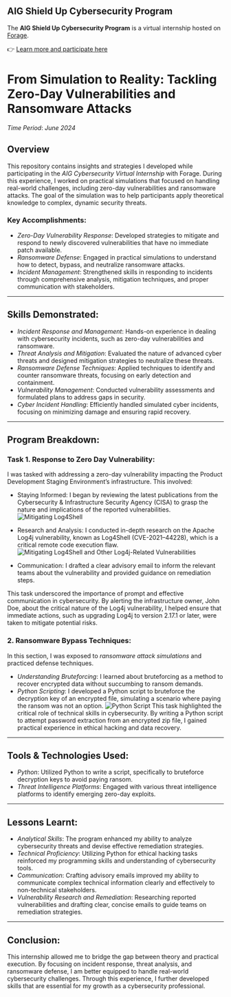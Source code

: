 ## AIG Shield Up Cybersecurity Program

The **AIG Shield Up Cybersecurity Program** is a virtual internship hosted on [Forage](https://www.theforage.com).

👉 [Learn more and participate here](https://www.theforage.com/virtual-internships/prototype/Zzd7KnzjGBh8qLPx6/AIG-Cybersecurity-Program)

# From Simulation to Reality: Tackling Zero-Day Vulnerabilities and Ransomware Attacks

*Time Period*: *June 2024*

## Overview
This repository contains insights and strategies I developed while participating in the *AIG Cybersecurity Virtual Internship* with Forage. During this experience, I worked on practical simulations that focused on handling real-world challenges, including zero-day vulnerabilities and ransomware attacks. The goal of the simulation was to help participants apply theoretical knowledge to complex, dynamic security threats.

### Key Accomplishments:
- *Zero-Day Vulnerability Response*: Developed strategies to mitigate and respond to newly discovered vulnerabilities that have no immediate patch available.
- *Ransomware Defense*: Engaged in practical simulations to understand how to detect, bypass, and neutralize ransomware attacks.
- *Incident Management*: Strengthened skills in responding to incidents through comprehensive analysis, mitigation techniques, and proper communication with stakeholders.

---

## Skills Demonstrated:
- *Incident Response and Management*: Hands-on experience in dealing with cybersecurity incidents, such as zero-day vulnerabilities and ransomware.
- *Threat Analysis and Mitigation*: Evaluated the nature of advanced cyber threats and designed mitigation strategies to neutralize these threats.
- *Ransomware Defense Techniques*: Applied techniques to identify and counter ransomware threats, focusing on early detection and containment.
- *Vulnerability Management*: Conducted vulnerability assessments and formulated plans to address gaps in security.
- *Cyber Incident Handling*: Efficiently handled simulated cyber incidents, focusing on minimizing damage and ensuring rapid recovery.

---

## Program Breakdown:

### Task 1. Response to Zero Day Vulnerability:
I was tasked with addressing a zero-day vulnerability impacting the Product Development Staging Environment’s infrastructure. This involved:

- Staying Informed: I began by reviewing the latest publications from the Cybersecurity & Infrastructure Security Agency (CISA) to grasp the nature and implications of the reported vulnerabilities.
![Mitigating Log4Shell](https://miro.medium.com/v2/resize:fit:640/format:webp/1*E4jLEvPLtjXRK_EYMcYRyw.png)

- Research and Analysis: I conducted in-depth research on the Apache Log4j vulnerability, known as Log4Shell (CVE-2021–44228), which is a critical remote code execution flaw.
![Mitigating Log4Shell and Other Log4j-Related Vulnerabilities](https://miro.medium.com/v2/resize:fit:640/format:webp/1*DS5q0MTMkyH8S3uwq4WtdQ.png)

- Communication: I drafted a clear advisory email to inform the relevant teams about the vulnerability and provided guidance on remediation steps.

This task underscored the importance of prompt and effective communication in cybersecurity. By alerting the infrastructure owner, John Doe, about the critical nature of the Log4j vulnerability, I helped ensure that immediate actions, such as upgrading Log4j to version 2.17.1 or later, were taken to mitigate potential risks.

### 2. Ransomware Bypass Techniques:
In this section, I was exposed to *ransomware attack simulations* and practiced defense techniques.
- *Understanding Bruteforcing*: I learned about bruteforcing as a method to recover encrypted data without succumbing to ransom demands.
- *Python Scripting*: I developed a Python script to bruteforce the decryption key of an encrypted file, simulating a scenario where paying the ransom was not an option.
![Python Script](https://miro.medium.com/v2/resize:fit:1400/format:webp/1*twdeGsEHxe1x92y5kh_VoA.png)
This task highlighted the critical role of technical skills in cybersecurity. By writing a Python script to attempt password extraction from an encrypted zip file, I gained practical experience in ethical hacking and data recovery.
---

## Tools & Technologies Used:
- *Python*:  Utilized Python to write a script, specifically to bruteforce decryption keys to avoid paying ransom.
- *Threat Intelligence Platforms*: Engaged with various threat intelligence platforms to identify emerging zero-day exploits.

---

## Lessons Learnt:
- *Analytical Skills*: The program enhanced my ability to analyze cybersecurity threats and devise effective remediation strategies.
- *Technical Proficiency*: Utilizing Python for ethical hacking tasks reinforced my programming skills and understanding of cybersecurity tools.
- *Communication*: Crafting advisory emails improved my ability to communicate complex technical information clearly and effectively to non-technical stakeholders.
- *Vulnerability Research and Remediation*: Researching reported vulnerabilities and drafting clear, concise emails to guide teams on remediation strategies.

---

## Conclusion:
This internship allowed me to bridge the gap between theory and practical execution. By focusing on incident response, threat analysis, and ransomware defense, I am better equipped to handle real-world cybersecurity challenges. Through this experience, I further developed skills that are essential for my growth as a cybersecurity professional.
